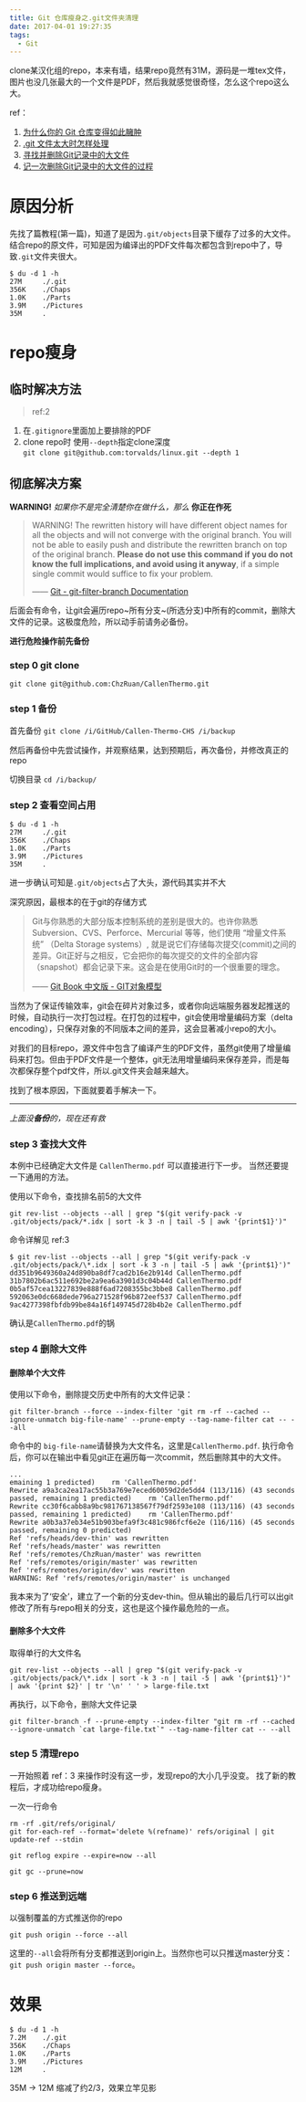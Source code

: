 ```yaml
---
title: Git 仓库瘦身之.git文件夹清理
date: 2017-04-01 19:27:35
tags:
  - Git
---
```

clone某汉化组的repo，本来有墙，结果repo竟然有31M，源码是一堆tex文件，图片也没几张最大的一个文件是PDF，然后我就感觉很奇怪，怎么这个repo这么大。

<!--more-->
ref：    
1. [为什么你的 Git 仓库变得如此臃肿](http://www.jianshu.com/p/7231b509c279)
2. [.git 文件太大时怎样处理](https://segmentfault.com/q/1010000000171057)
3. [寻找并删除Git记录中的大文件](http://harttle.github.io/2016/03/22/purge-large-files-in-gitrepo.html)
4. [记一次删除Git记录中的大文件的过程](http://www.hollischuang.com/archives/1708)


# 原因分析
先找了篇教程(第一篇)，知道了是因为`.git/objects`目录下缓存了过多的大文件。结合repo的原文件，可知是因为编译出的PDF文件每次都包含到repo中了，导致`.git`文件夹很大。

```
$ du -d 1 -h
27M     ./.git
356K    ./Chaps
1.0K    ./Parts
3.9M    ./Pictures
35M     .
```

# repo瘦身
## 临时解决方法
>ref:2

1. 在`.gitignore`里面加上要排除的PDF
2. clone repo时 使用`--depth`指定clone深度   
    `git clone git@github.com:torvalds/linux.git --depth 1`     

## 彻底解决方案

**WARNING!**
_如果你不是完全清楚你在做什么，那么_
**你正在作死**

>WARNING! The rewritten history will have different object names for all the objects and will not converge with the original branch. You will not be able to easily push and distribute the rewritten branch on top of the original branch. **Please do not use this command if you do not know the full implications, and avoid using it anyway**, if a simple single commit would suffice to fix your problem. 
>
>—— 
[Git - git-filter-branch Documentation](https://git-scm.com/docs/git-filter-branch)

后面会有命令，让git会遍历repo~所有分支~(所选分支)中所有的commit，删除大文件的记录。这极度危险，所以动手前请务必备份。

**进行危险操作前先备份**

### step 0 git clone
`git clone git@github.com:ChzRuan/CallenThermo.git`

### step 1 备份
首先备份
`git clone /i/GitHub/Callen-Thermo-CHS /i/backup`

然后再备份中先尝试操作，并观察结果，达到预期后，再次备份，并修改真正的repo

切换目录
`cd /i/backup/`

### step 2 查看空间占用
```
$ du -d 1 -h
27M     ./.git
356K    ./Chaps
1.0K    ./Parts
3.9M    ./Pictures
35M     .
```

进一步确认可知是`.git/objects`占了大头，源代码其实并不大

深究原因，最根本的在于git的存储方式

>Git与你熟悉的大部分版本控制系统的差别是很大的。也许你熟悉Subversion、CVS、Perforce、Mercurial 等等，他们使用 “增量文件系统” （Delta Storage systems）, 就是说它们存储每次提交(commit)之间的差异。Git正好与之相反，它会把你的每次提交的文件的全部内容（snapshot）都会记录下来。这会是在使用Git时的一个很重要的理念。
>
>——
[Git Book 中文版 - GIT对象模型](https://github.com/liuhui998/gitbook/blob/master/text_zh/02_Git_Object_Db_Basics/0_%20Git_Object_Db_Basics.markdown#与svn的区别)

当然为了保证传输效率，git会在碎片对象过多，或者你向远端服务器发起推送的时候，自动执行一次打包过程。在打包的过程中，git会使用增量编码方案（delta encoding），只保存对象的不同版本之间的差异，这会显著减小repo的大小。

对我们的目标repo，源文件中包含了编译产生的PDF文件，虽然git使用了增量编码来打包。但由于PDF文件是一个整体，git无法用增量编码来保存差异，而是每次都保存整个pdf文件，所以.git文件夹会越来越大。

找到了根本原因，下面就要着手解决一下。

-------
_上面没**备份**的，现在还有救_

### step 3 查找大文件
本例中已经确定大文件是 `CallenThermo.pdf` 可以直接进行下一步。
当然还要提一下通用的方法。

使用以下命令，查找排名前5的大文件

`git rev-list --objects --all | grep "$(git verify-pack -v .git/objects/pack/*.idx | sort -k 3 -n | tail -5 | awk '{print$1}')"`

命令详解见 ref:3 

```
$ git rev-list --objects --all | grep "$(git verify-pack -v .git/objects/pack/\*.idx | sort -k 3 -n | tail -5 | awk '{print$1}')"
dd351b9649360a24d890ba8df7cad2b16e2b914d CallenThermo.pdf
31b7802b6ac511e692be2a9ea6a3901d3c04b44d CallenThermo.pdf
0b5af57cea13227839e888f6ad7208355bc3bbe8 CallenThermo.pdf
592063e0dc668dede796a271528f96b872eef537 CallenThermo.pdf
9ac4277398fbfdb99be84a16f149745d728b4b2e CallenThermo.pdf
```

确认是`CallenThermo.pdf`的锅

### step 4 删除大文件

#### 删除单个大文件
使用以下命令，删除提交历史中所有的大文件记录：

```
git filter-branch --force --index-filter 'git rm -rf --cached --ignore-unmatch big-file-name' --prune-empty --tag-name-filter cat -- --all
```

命令中的 `big-file-name`请替换为大文件名，这里是`CallenThermo.pdf`.
执行命令后，你可以在输出中看见git正在遍历每一次commit，然后删除其中的大文件。

```
...
emaining 1 predicted)    rm 'CallenThermo.pdf'
Rewrite a9a3ca2ea17ac55b3a769e7eced60059d2de5dd4 (113/116) (43 seconds passed, remaining 1 predicted)    rm 'CallenThermo.pdf'
Rewrite cc30f6cabb8a9bc981767138567f79df2593e108 (113/116) (43 seconds passed, remaining 1 predicted)    rm 'CallenThermo.pdf'
Rewrite a0b3a37eb34e51b903befa9f3c481c986fcf6e2e (116/116) (45 seconds passed, remaining 0 predicted)
Ref 'refs/heads/dev-thin' was rewritten
Ref 'refs/heads/master' was rewritten
Ref 'refs/remotes/ChzRuan/master' was rewritten
Ref 'refs/remotes/origin/master' was rewritten
Ref 'refs/remotes/origin/dev' was rewritten
WARNING: Ref 'refs/remotes/origin/master' is unchanged
```

我本来为了‘安全’，建立了一个新的分支dev-thin。但从输出的最后几行可以出git修改了所有与repo相关的分支，这也是这个操作最危险的一点。


#### 删除多个大文件
取得单行的大文件名

```
git rev-list --objects --all | grep "$(git verify-pack -v .git/objects/pack/\*.idx | sort -k 3 -n | tail -5 | awk '{print$1}')" | awk '{print $2}' | tr '\n' ' ' > large-file.txt
```

再执行，以下命令，删除大文件记录
```
git filter-branch -f --prune-empty --index-filter "git rm -rf --cached --ignore-unmatch `cat large-file.txt`" --tag-name-filter cat -- --all
```

### step 5 清理repo
一开始照着 ref：3 来操作时没有这一步，发现repo的大小几乎没变。
找了新的教程后，才成功给repo瘦身。

一次一行命令
```
rm -rf .git/refs/original/
git for-each-ref --format='delete %(refname)' refs/original | git update-ref --stdin

git reflog expire --expire=now --all

git gc --prune=now
```

### step 6 推送到远端
以强制覆盖的方式推送你的repo

```
git push origin --force --all
```

这里的`--all`会将所有分支都推送到origin上。当然你也可以只推送master分支： `git push origin master --force`。


# 效果

```
$ du -d 1 -h
7.2M    ./.git
356K    ./Chaps
1.0K    ./Parts
3.9M    ./Pictures
12M     .
```

35M -> 12M 缩减了约2/3，效果立竿见影



 


